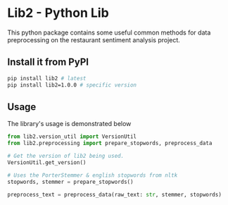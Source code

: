# Lib2 - Python Lib

<!-- [![codecov](https://codecov.io/gh/author_name/project_urlname/branch/main/graph/badge.svg?token=project_urlname_token_here)](https://codecov.io/gh/author_name/project_urlname)
[![CI](https://github.com/author_name/project_urlname/actions/workflows/main.yml/badge.svg)](https://github.com/author_name/project_urlname/actions/workflows/main.yml) -->

This python package contains some useful common methods for data preprocessing on the restaurant sentiment analysis project.

## Install it from PyPI

```bash
pip install lib2 # latest
pip install lib2=1.0.0 # specific version
```

## Usage
The library's usage is demonstrated below

```py
from lib2.version_util import VersionUtil
from lib2.preprocessing import prepare_stopwords, preprocess_data

# Get the version of lib2 being used.
VersionUtil.get_version() 

# Uses the PorterStemmer & english stopwords from nltk
stopwords, stemmer = prepare_stopwords()

preprocess_text = preprocess_data(raw_text: str, stemmer, stopwords)
```
